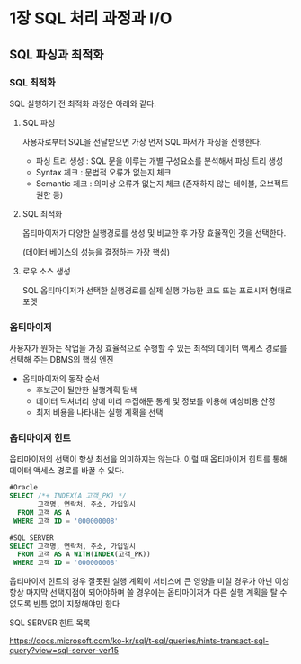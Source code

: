 # 1장 SQL 처리 과정과 I/O



## SQL 파싱과 최적화



### SQL 최적화

SQL 실행하기 전 최적화 과정은 아래와 같다.



1. SQL 파싱

   사용자로부터 SQL을 전달받으면 가장 먼저 SQL 파서가 파싱을 진행한다.

   - 파싱 트리 생성 : SQL 문을 이루는 개별 구성요소를 분석해서 파싱 트리 생성
   - Syntax 체크 : 문법적 오류가 없는지 체크
   - Semantic 체크 : 의미상 오류가 없는지 체크 (존재하지 않는 테이블, 오브젝트 권한 등)

2. SQL 최적화

   옵티마이저가 다양한 실행경로를 생성 및 비교한 후 가장 효율적인 것을 선택한다.

   (데이터 베이스의 성능을 결정하는 가장 핵심)

3. 로우 소스 생성

   SQL 옵티마이저가 선택한 실행경로를 실제 실행 가능한 코드 또는 프로시저 형태로 포멧



### 옵티마이저 

사용자가 원하는 작업을 가장 효율적으로 수행할 수 있는 최적의 데이터 액세스 경로를 선택해 주는 DBMS의 핵심 엔진



- 옵티마이저의 동작 순서
  - 후보군이 될만한 실행계획 탐색
  - 데이터 딕셔너리 상에 미리 수집해둔 통계 및 정보를 이용해 예상비용 산정
  - 최저 비용을 나타내는 실행 계획을 선택



### 옵티마이저 힌트

옵티마이저의 선택이 항상 최선을 의미하지는 않는다. 이럴 때 옵티마이저 힌트를 통해 데이터 액세스 경로를 바꿀 수 있다.



```sql
#Oracle
SELECT /*+ INDEX(A 고객_PK) */
	   고객명, 연락처, 주소, 가입일시
  FROM 고객 AS A
 WHERE 고객 ID = '000000008'
 
#SQL SERVER
SELECT 고객명, 연락처, 주소, 가입일시
  FROM 고객 AS A WITH(INDEX(고객_PK))
 WHERE 고객 ID = '000000008'
```



옵티마이저 힌트의 경우 잘못된 실행 계획이 서비스에 큰 영향을 미칠 경우가 아닌 이상 항상 마지막 선택지점이 되어야하며 쓸 경우에는 옵티마이저가 다른 실행 계획을 탈 수 없도록 빈틈 없이 지정해야만 한다



SQL SERVER 힌트 목록

https://docs.microsoft.com/ko-kr/sql/t-sql/queries/hints-transact-sql-query?view=sql-server-ver15



